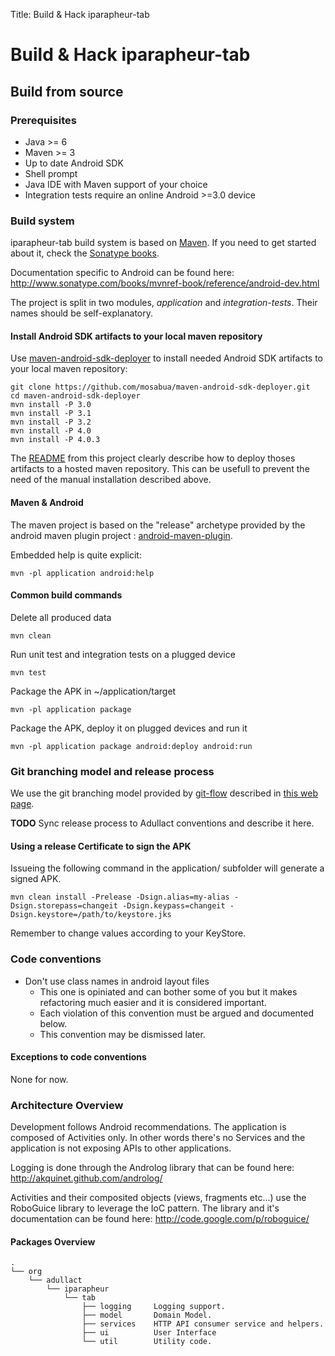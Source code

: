 Title: Build & Hack iparapheur-tab

# Build & Hack iparapheur-tab


## Build from source


### Prerequisites

* Java >= 6
* Maven >= 3
* Up to date Android SDK
* Shell prompt
* Java IDE with Maven support of your choice
* Integration tests require an online Android >=3.0 device


### Build system

iparapheur-tab build system is based on [Maven](http://maven.apache.org). If
you need to get started about it, check the
[Sonatype books](http://www.sonatype.com/Support/Books).

Documentation specific to Android can be found here: http://www.sonatype.com/books/mvnref-book/reference/android-dev.html

The project is split in two modules, *application* and *integration-tests*. Their
names should be self-explanatory.


#### Install Android SDK artifacts to your local maven repository

Use 
[maven-android-sdk-deployer](https://github.com/mosabua/maven-android-sdk-deployer)
to install needed Android SDK artifacts to your local maven repository:

    git clone https://github.com/mosabua/maven-android-sdk-deployer.git
    cd maven-android-sdk-deployer
    mvn install -P 3.0
    mvn install -P 3.1
    mvn install -P 3.2
    mvn install -P 4.0
    mvn install -P 4.0.3

The [README](https://github.com/mosabua/maven-android-sdk-deployer#readme) from
this project clearly describe how to deploy thoses artifacts to a hosted
maven repository. This can be usefull to prevent the need of the manual 
installation described above.


#### Maven & Android

The maven project is based on the "release" archetype provided by the android maven plugin project :
[android-maven-plugin](http://code.google.com/p/maven-android-plugin).

Embedded help is quite explicit:

    mvn -pl application android:help


#### Common build commands

Delete all produced data

    mvn clean

Run unit test and integration tests on a plugged device

    mvn test

Package the APK in ~/application/target

    mvn -pl application package 

Package the APK, deploy it on plugged devices and run it

    mvn -pl application package android:deploy android:run


### Git branching model and release process

We use the git branching model provided by 
[git-flow](https://github.com/nvie/gitflow#readme) described in 
[this web page](http://nvie.com/posts/a-successful-git-branching-model/).

**TODO** Sync release process to Adullact conventions and describe it here.

#### Using a release Certificate to sign the APK

Issueing the following command in the application/ subfolder will generate a signed APK.

    mvn clean install -Prelease -Dsign.alias=my-alias -Dsign.storepass=changeit -Dsign.keypass=changeit -Dsign.keystore=/path/to/keystore.jks

Remember to change values according to your KeyStore.


### Code conventions

* Don't use class names in android layout files
    * This one is opiniated and can bother some of you but it makes refactoring much easier and it is considered important.
    * Each violation of this convention must be argued and documented below.
    * This convention may be dismissed later.

#### Exceptions to code conventions

None for now.

### Architecture Overview

Development follows Android recommendations. The application is composed of Activities only. In other words there's no
Services and the application is not exposing APIs to other applications.

Logging is done through the Androlog library that can be found here: http://akquinet.github.com/androlog/

Activities and their composited objects (views, fragments etc...) use the RoboGuice library to leverage the IoC
pattern. The library and it's documentation can be found here: http://code.google.com/p/roboguice/

#### Packages Overview

    .
    └── org
        └── adullact
            └── iparapheur
                └── tab
                    ├── logging     Logging support.
                    ├── model       Domain Model.
                    ├── services    HTTP API consumer service and helpers.
                    ├── ui          User Interface
                    └── util        Utility code.

